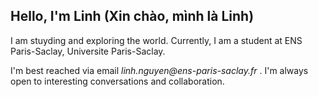 ## Hello, I'm Linh (Xin chào, mình là Linh)

I am stuyding and exploring the world. Currently, I am a student at ENS Paris-Saclay, Universite Paris-Saclay.

I'm best reached via email _linh.nguyen@ens-paris-saclay.fr_ . I'm always open to interesting conversations and collaboration.


